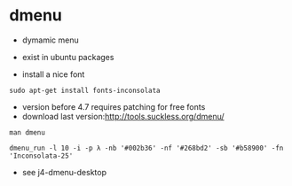 # dmenu

- dymamic menu
- exist in ubuntu packages

- install a nice font

```shell
sudo apt-get install fonts-inconsolata
```

- version before 4.7 requires patching for free fonts
- download last version:http://tools.suckless.org/dmenu/ 

```shell
man dmenu

dmenu_run -l 10 -i -p λ -nb '#002b36' -nf '#268bd2' -sb '#b58900' -fn 'Inconsolata-25'
```

- see j4-dmenu-desktop
